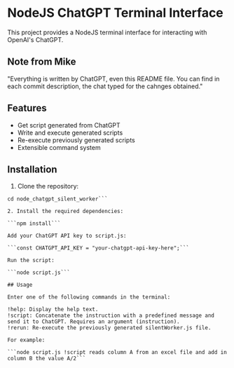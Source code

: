 
# NodeJS ChatGPT Terminal Interface

This project provides a NodeJS terminal interface for interacting with OpenAI's ChatGPT.

## Note from Mike

"Everything is written by ChatGPT, even this README file.
You can find in each commit description, the chat typed for the cahnges obtained."

## Features

- Get script generated from ChatGPT
- Write and execute generated scripts
- Re-execute previously generated scripts
- Extensible command system

## Installation

1. Clone the repository:

```git clone <https://github.com/michaellinhardt/node_chatgpt_silent_worker>
cd node_chatgpt_silent_worker```

2. Install the required dependencies:

```npm install```

Add your ChatGPT API key to script.js:

```const CHATGPT_API_KEY = "your-chatgpt-api-key-here";```

Run the script:

```node script.js```

## Usage

Enter one of the following commands in the terminal:

!help: Display the help text.
!script: Concatenate the instruction with a predefined message and send it to ChatGPT. Requires an argument (instruction).
!rerun: Re-execute the previously generated silentWorker.js file.

For example:

```node script.js !script reads column A from an excel file and add in column B the value A/2```